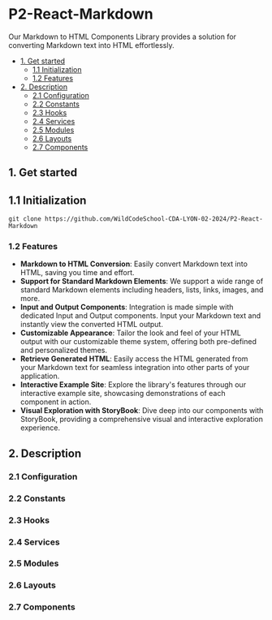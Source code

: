 # P2-React-Markdown

Our Markdown to HTML Components Library provides a solution for converting Markdown text into HTML effortlessly.

- [1. Get started](#1-Get-started)
    - [1.1 Initialization](#11-Initialization)
    - [1.2 Features](#12-Features)
- [2. Description](#2-Description)
    - [2.1 Configuration](#21-Configuration)
    - [2.2 Constants](#22-Constants)
    - [2.3 Hooks](#23-Hooks)
    - [2.4 Services](#24-Services)
    - [2.5 Modules](#25-Modules)
    - [2.6 Layouts](#26-Layouts)
    - [2.7 Components](#27-Components)


[//]: # (
TODO 
    - GET STARTED
        - Initialization
        - Features
    - Description
        - Components
            - General presentation table name, type, description / Tableau presentation général nom, type, description
        - Modules
            - General presentation table name, type, description / Tableau presentation général nom, type, description
        - Services
            - General presentation table name, type, description / Tableau presentation général nom, type, description
        - Layouts
            - General presentation table name, type, description / Tableau presentation général nom, type, description
        - Hooks
            - General presentation table name, type, description / Tableau presentation général nom, type, description
        - Config
            - General presentation table name, type, description / Tableau presentation général nom, type, description
        - Constants
            - General presentation table name, type, description / Tableau presentation général nom, type, description
    - Benefits / Avantages
    - Next features / Prochaines fonctionnalités
    - Next released / Prochaine versions
)
## 1. Get started
## 1.1 Initialization
```
git clone https://github.com/WildCodeSchool-CDA-LYON-02-2024/P2-React-Markdown
```

### 1.2 Features

- **Markdown to HTML Conversion**: Easily convert Markdown text into HTML, saving you time and effort.
- **Support for Standard Markdown Elements**: We support a wide range of standard Markdown elements including headers, lists, links, images, and more.
- **Input and Output Components**: Integration is made simple with dedicated Input and Output components. Input your Markdown text and instantly view the converted HTML output.
- **Customizable Appearance**: Tailor the look and feel of your HTML output with our customizable theme system, offering both pre-defined and personalized themes.
- **Retrieve Generated HTML**: Easily access the HTML generated from your Markdown text for seamless integration into other parts of your application.
- **Interactive Example Site**: Explore the library's features through our interactive example site, showcasing demonstrations of each component in action.
- **Visual Exploration with StoryBook**: Dive deep into our components with StoryBook, providing a comprehensive visual and interactive exploration experience.

## 2. Description
### 2.1 Configuration
### 2.2 Constants
### 2.3 Hooks
### 2.4 Services
### 2.5 Modules
### 2.6 Layouts
### 2.7 Components

